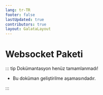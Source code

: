 ```yaml
---
lang: tr-TR
footer: false
lastUpdated: true
contributors: true
layout: GalataLayout
---
```


# Websocket Paketi

::: tip Dokümantasyon henüz tamamlanmadı!

- Bu doküman geliştirilme aşamasındadır.

:::